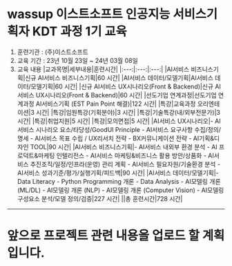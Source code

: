 # wassup 이스트소프트 인공지능 서비스기획자 KDT 과정 1기 교육

1. 훈련기관 : (주)이스트소프트
2. 교육 기간 : 23년 10월 23일 ~ 24년 03월 08일
3. 교육 내용
|교과목명|세부내용|훈련시간|
|:---:|:---:|:---:|
|AI서비스 비즈니스기획|신규 AI서비스 비즈니스기획|60 시간|
|AI서비스 데이터/모델기획|AI서비스 데이터/모델기획|60 시간|
|신규 AI서비스 UX시나리오(Front & Backend)|신규 AI서비스 UX시나리오(Front & Backend)|60 시간|
|선도기업 연계과정|선도기업 연계과정 AI서비스기획 (EST Pain Point 해결)|122 시간|
|특강|교육과정 오리엔테이션|3 시간|
|특강|임원특강(기획분야)|3 시간|
|특강|기술특강(내/외부전문가)|3 시간|
|특강|취업지원|5 시간|
|특강|모의면접|5 시간|
|AI서비스 UX시나리오|- AI서비스 시나리오 요소/타당성/GoodUI Principle - AI서비스 요구사항 수집/정의/명세 - AI서비스 목표 수립 / UX리서치 전략 - BX커뮤니케이션 전략 - AI기획&디자인 TOOL|90 시간|
|AI서비스 비즈니스기획|- AI서비스 내외부 환경 분석 - AI 프로덕트&마케팅 인텔리전스 - AI서비스 마케팅&비즈니스 활용 방안/상품화 - AI서비스 추진조직/일정/인프라(운영) 관리 계획 - AI서비스 필요자원/기술환경 분석 - AI서비스 성과기준/평가/실행기획/피드백|90 시간|
|AI서비스 데이터/모델기획|- Data Literacy - Python Programming 개론 - Data Analysis - AI모델링 개론 (ML/DL) - AI모델링 개론 (NLP) - AI모델링 개론 (Computer Vision) - AI모델링 구성요소 분석/모델 정의/검증|227 시간|
||총 훈련시간|728 시간|

----------------

# 앞으로 프로젝트 관련 내용을 업로드 할 계획입니다.
